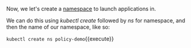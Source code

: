 Now, we let's create a [namespace](https://kubernetes.io/docs/concepts/overview/working-with-objects/namespaces/) to launch applications in.

We can do this using _kubectl create_ followed by _ns_ for namespace, and then the name of our namespace, like so:

`
kubectl create ns policy-demo
`{{execute}}
